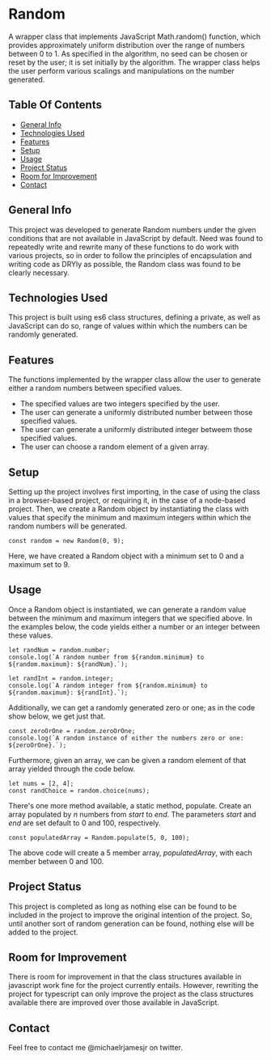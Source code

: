 # Random
A wrapper class that implements JavaScript Math.random() function, which provides approximately uniform distribution over the range of numbers between 0 to 1. As specified in the algorithm, no seed can be chosen or reset by the user; it is set initially by the algorithm. The wrapper class helps the user perform various scalings and manipulations on the number generated.

## Table Of Contents
* [General Info](#general-info)
* [Technologies Used](#technologies-used)
* [Features](#features)
* [Setup](#setup)
* [Usage](#usage)
* [Project Status](#project-status)
* [Room for Improvement](#room-for-improvement)
* [Contact](#contact)

## General Info

This project was developed to generate Random numbers under the given conditions that are not available in JavaScript by default. Need was found to repeatedly write and rewrite many of these functions to do work with various projects, so in order to follow the principles of encapsulation and writing code as DRYly as possible, the Random class was found to be clearly necessary.

## Technologies Used

This project is built using es6 class structures, defining a private, as well as JavaScript can do so, range of values within which the numbers can be randomly generated.

## Features

The functions implemented by the wrapper class allow the user to generate either a random numbers between specified values.
* The specified values are two integers specified by the user.
* The user can generate a uniformly distributed number between those specified values.
* The user can generate a uniformly distributed integer betweem those specified values.
* The user can choose a random element of a given array.

## Setup

Setting up the project involves first importing, in the case of using the class in a browser-based project, or requiring it, in the case of a node-based project. Then, we create a Random object by instantiating the class with values that specify the minimum and maximum integers within which the random numbers will be generated.
```
const random = new Random(0, 9);
```
Here, we have created a Random object with a minimum set to 0 and a maximum set to 9.

## Usage

Once a Random object is instantiated, we can generate a random value between the minimum and maximum integers that we specified above. In the examples below, the code yields either a number or an integer between these values.

```
let randNum = random.number;
console.log(`A random number from ${random.minimum} to ${random.maximum}: ${randNum}.`);

let randInt = random.integer;
console.log(`A random integer from ${random.minimum} to ${random.maximum}: ${randInt}.`);
```
Additionally, we can get a randomly generated zero or one; as in the code show below, we get just that.

```
const zeroOrOne = random.zeroOrOne;
console.log(`A random instance of either the numbers zero or one: ${zeroOrOne}.`);
```
Furthermore, given an array, we can be given a random element of that array yielded through the code below.

```
let nums = [2, 4];
const randChoice = random.choice(nums);
```
There's one more method available, a static method, populate. Create an array populated by *n* numbers from *start* to *end*. The parameters *start* and *end* are set default to 0 and 100, respectively.
```
const populatedArray = Random.populate(5, 0, 100);
```
The above code will create a 5 member array, *populatedArray*, with each member between 0 and 100.
## Project Status

This project is completed as long as nothing else can be found to be included in the project to improve the original intention of the project. So, until another sort of random generation can be found, nothing else will be added to the project.

## Room for Improvement

There is room for improvement in that the class structures available in javascript work fine for the project currently entails. However, rewriting the project for typescript can only improve the project as the class structures available there are improved over those available in JavaScript.

## Contact
Feel free to contact me @michaelrjamesjr on twitter.
